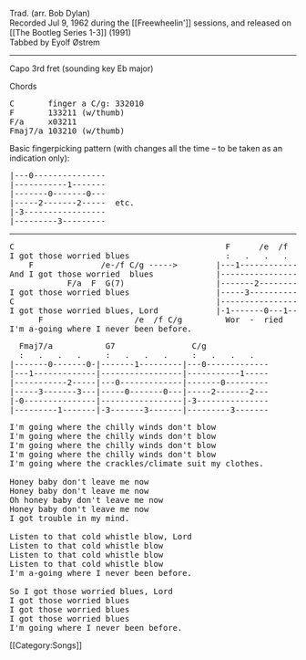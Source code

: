 Trad. (arr. Bob Dylan)<br>
Recorded Jul 9, 1962 during the [[Freewheelin']] sessions, and
released on [[The Bootleg Series 1-3]] (1991)<br>
Tabbed by Eyolf Østrem

----
Capo 3rd fret (sounding key Eb major)

Chords

<pre>
C       finger a C/g: 332010
F       133211 (w/thumb)
F/a     x03211
Fmaj7/a 103210 (w/thumb)
</pre>

Basic fingerpicking pattern (with changes all the time – to be taken
as an indication only):

<pre class="tab">
|---0---------------
|-----------1-------
|-------0-------0---
|-----2-------2-----  etc.
|-3-----------------
|---------3---------
</pre>

----
<pre class="verse">
C                                            F      /e  /f     C/g
I got those worried blues                    :   .   .   .     :   .   .
    F              /e-/f C/g -----&gt;        |---1-------------|---0--------
And I got those worried  blues             |-----------------|------------
            F/a  F  G(7)                   |-------2---------|-------0----
I got those worried blues                  |-----3-----------|-----2-----etc.-
C                                          |-----------------|------------
I got those worried blues, Lord            |-1-------0---1---|-3-------3--
      F                   /e  /f C/g         Wor  -  ried      blues
I'm a-going where I never been before.
</pre>

<pre class="tab">
  Fmaj7/a           G7                C/g
  :   .   .   .     :   .   .   .     :   .   .   .
|-------0-------0-|-------1---------|---0-------------
|---1-------------|-----------------|-----------1-----
|-----------2-----|---0-------------|-------0---------
|-----3-------3---|-----0-------0---|-----2-------2---
|-0---------------|-----------------|-3---------------
|---------1-------|-3-------3-------|---------3-------
</pre>

<pre class="verse">
I'm going where the chilly winds don't blow
I'm going where the chilly winds don't blow
I'm going where the chilly winds don't blow
I'm going where the chilly winds don't blow
I'm going where the crackles/climate suit my clothes.

Honey baby don't leave me now
Honey baby don't leave me now
Oh honey baby don't leave me now
Honey baby don't leave me now
I got trouble in my mind.

Listen to that cold whistle blow, Lord
Listen to that cold whistle blow
Listen to that cold whistle blow
Listen to that cold whistle blow
I'm a-going where I never been before.

So I got those worried blues, Lord
I got those worried blues
I got those worried blues
I got those worried blues
I'm going where I never been before.
</pre>

[[Category:Songs]]